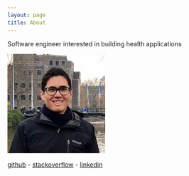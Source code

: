 ```yaml
---
layout: page
title: About
---
```


Software engineer interested in building health applications

![me](assets/me.jpg)

[github](https://github.com/shusson) - [stackoverflow](https://stackoverflow.com/users/1787388/shusson?tab=profile) - [linkedin](https://www.linkedin.com/in/shusson)

